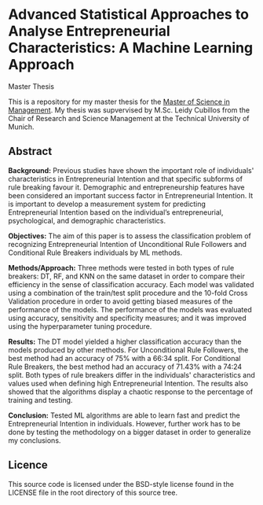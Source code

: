 # Advanced Statistical Approaches to Analyse Entrepreneurial Characteristics: A Machine Learning Approach
Master Thesis

This is a repository for my master thesis for the [Master of Science in Management](https://www.wi.tum.de/programs/master-in-management/). My thesis was supvervised by M.Sc. Leidy Cubillos from the Chair of Research and Science Management at the Technical University of Munich.

## Abstract

**Background:** Previous studies have shown the important role of individuals' characteristics in Entrepreneurial Intention and that specific subforms of rule breaking favour it. Demographic and entrepreneurship features have been considered an important success factor in Entrepreneurial Intention. It is important to develop a measurement system for predicting Entrepreneurial Intention based on the individual’s entrepreneurial, psychological, and demographic characteristics.

**Objectives:** The aim of this paper is to assess the classification problem of recognizing Entrepreneurial Intention of Unconditional Rule Followers and Conditional Rule Breakers individuals by ML methods.

**Methods/Approach:** Three methods were tested in both types of rule breakers: DT, RF, and KNN on the same dataset in order to compare their efficiency in the sense of classification accuracy. Each model was validated using a combination of the train/test split procedure and the 10-fold Cross Validation procedure in order to avoid getting biased measures of the performance of the models. The performance of the models was evaluated using accuracy, sensitivity and specificity measures; and it was improved using the hyperparameter tuning procedure.

**Results:** The DT model yielded a higher classification accuracy than the models produced by other methods. For Unconditional Rule Followers, the best method had an accuracy of 75\% with a 66:34 split. For Conditional Rule Breakers, the best method had an accuracy of 71.43\% with a 74:24 split. Both types of rule breakers differ in the individuals' characteristics and values used when defining high Entrepreneurial Intention. The results also showed that the algorithms display a chaotic response to the percentage of training and testing.

**Conclusion:** Tested ML algorithms are able to learn fast and predict the Entrepreneurial Intention in individuals. However, further work has to be done by testing the methodology on a bigger dataset in order to generalize my conclusions.

## Licence

This source code is licensed under the BSD-style license found in the LICENSE file in the root directory of this source tree.
